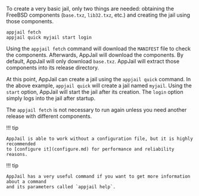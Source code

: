 To create a very basic jail, only two things are needed: obtaining the FreeBSD components (`base.txz`, `lib32.txz`, etc.) and creating the jail using those components.

```console
appjail fetch
appjail quick myjail start login
```

Using the `appjail fetch` command will download the `MANIFEST` file to check the components. Afterwards, AppJail will download the components. By default, AppJail will only download `base.txz`. AppJail will extract those components into its release directory.

At this point, AppJail can create a jail using the `appjail quick` command. In the above example, `appjail quick` will create a jail named `myjail`. Using the `start` option, AppJail will start the jail after its creation. The `login` option simply logs into the jail after startup.

The `appjail fetch` is not necessary to run again unless you need another release with different components.

!!! tip

    AppJail is able to work without a configuration file, but it is highly recommended
    to [configure it](configure.md) for performance and reliability reasons.

!!! tip

    AppJail has a very useful command if you want to get more information about a command
    and its parameters called `appjail help`.
